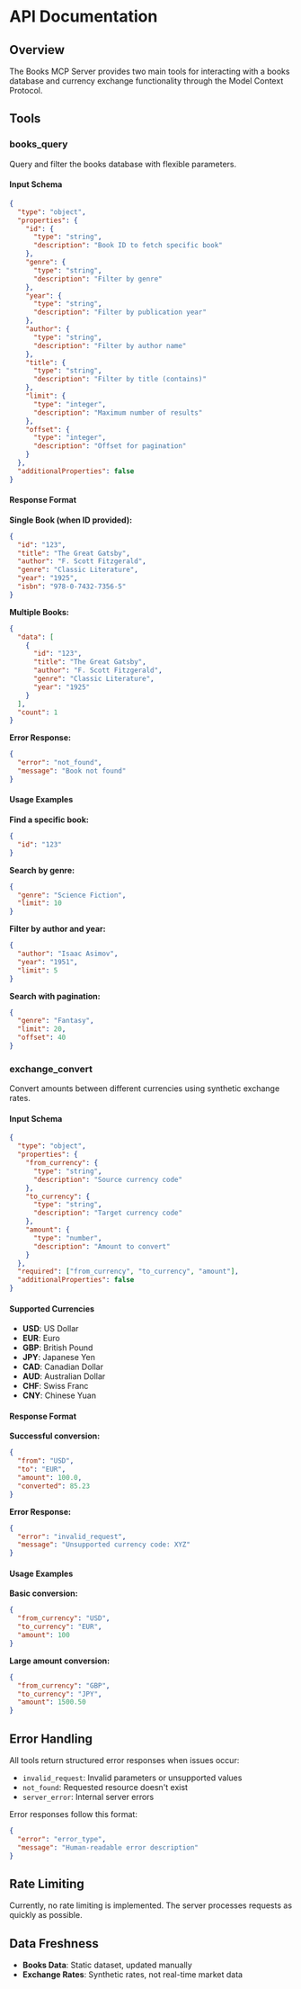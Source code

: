 # API Documentation

## Overview

The Books MCP Server provides two main tools for interacting with a books database and currency exchange functionality through the Model Context Protocol.

## Tools

### books_query

Query and filter the books database with flexible parameters.

#### Input Schema

```json
{
  "type": "object",
  "properties": {
    "id": {
      "type": "string",
      "description": "Book ID to fetch specific book"
    },
    "genre": {
      "type": "string", 
      "description": "Filter by genre"
    },
    "year": {
      "type": "string",
      "description": "Filter by publication year"
    },
    "author": {
      "type": "string",
      "description": "Filter by author name"
    },
    "title": {
      "type": "string",
      "description": "Filter by title (contains)"
    },
    "limit": {
      "type": "integer",
      "description": "Maximum number of results"
    },
    "offset": {
      "type": "integer", 
      "description": "Offset for pagination"
    }
  },
  "additionalProperties": false
}
```

#### Response Format

**Single Book (when ID provided):**
```json
{
  "id": "123",
  "title": "The Great Gatsby",
  "author": "F. Scott Fitzgerald",
  "genre": "Classic Literature",
  "year": "1925",
  "isbn": "978-0-7432-7356-5"
}
```

**Multiple Books:**
```json
{
  "data": [
    {
      "id": "123",
      "title": "The Great Gatsby",
      "author": "F. Scott Fitzgerald",
      "genre": "Classic Literature", 
      "year": "1925"
    }
  ],
  "count": 1
}
```

**Error Response:**
```json
{
  "error": "not_found",
  "message": "Book not found"
}
```

#### Usage Examples

**Find a specific book:**
```json
{
  "id": "123"
}
```

**Search by genre:**
```json
{
  "genre": "Science Fiction",
  "limit": 10
}
```

**Filter by author and year:**
```json
{
  "author": "Isaac Asimov",
  "year": "1951",
  "limit": 5
}
```

**Search with pagination:**
```json
{
  "genre": "Fantasy",
  "limit": 20,
  "offset": 40
}
```

### exchange_convert

Convert amounts between different currencies using synthetic exchange rates.

#### Input Schema

```json
{
  "type": "object",
  "properties": {
    "from_currency": {
      "type": "string",
      "description": "Source currency code"
    },
    "to_currency": {
      "type": "string", 
      "description": "Target currency code"
    },
    "amount": {
      "type": "number",
      "description": "Amount to convert"
    }
  },
  "required": ["from_currency", "to_currency", "amount"],
  "additionalProperties": false
}
```

#### Supported Currencies

- **USD**: US Dollar
- **EUR**: Euro
- **GBP**: British Pound
- **JPY**: Japanese Yen
- **CAD**: Canadian Dollar
- **AUD**: Australian Dollar
- **CHF**: Swiss Franc
- **CNY**: Chinese Yuan

#### Response Format

**Successful conversion:**
```json
{
  "from": "USD",
  "to": "EUR", 
  "amount": 100.0,
  "converted": 85.23
}
```

**Error Response:**
```json
{
  "error": "invalid_request",
  "message": "Unsupported currency code: XYZ"
}
```

#### Usage Examples

**Basic conversion:**
```json
{
  "from_currency": "USD",
  "to_currency": "EUR",
  "amount": 100
}
```

**Large amount conversion:**
```json
{
  "from_currency": "GBP", 
  "to_currency": "JPY",
  "amount": 1500.50
}
```

## Error Handling

All tools return structured error responses when issues occur:

- `invalid_request`: Invalid parameters or unsupported values
- `not_found`: Requested resource doesn't exist
- `server_error`: Internal server errors

Error responses follow this format:
```json
{
  "error": "error_type",
  "message": "Human-readable error description"
}
```

## Rate Limiting

Currently, no rate limiting is implemented. The server processes requests as quickly as possible.

## Data Freshness

- **Books Data**: Static dataset, updated manually
- **Exchange Rates**: Synthetic rates, not real-time market data